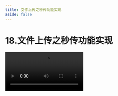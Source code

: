 ```yaml
---
title: 文件上传之秒传功能实现
aside: false
---
```


# 18.文件上传之秒传功能实现

<video autoplay src="http://qn.chinavanes.com/upload/18.文件上传之秒传功能实现.mp4" controls controlsList="nodownload" width="50%"/>
